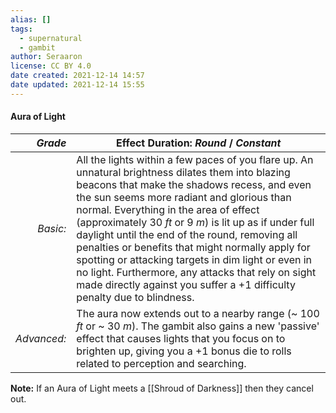 ```yaml
---
alias: []
tags:
  - supernatural
  - gambit
author: Seraaron
license: CC BY 4.0
date created: 2021-12-14 14:57
date updated: 2021-12-14 15:55
---
```


#### Aura of Light

|   _Grade_ | Effect Duration: _Round_ / _Constant_                                                                                                                                                                                                                                                                                                                                                                                                                                                                                                                                                                                  |
| ----------: | -------------------------------------------------------------------------------------------------------------------------------------------------------------------------------------------------------------------------------------------------------------------------------------------------------------------------------------------------------------------------------------------------------------------------------------------------------------------------------------------------------------------------------------------------------------------------------------------------- |
|    _Basic:_ | All the lights within a few paces of you flare up. An unnatural brightness dilates them into blazing beacons that make the shadows recess, and even the sun seems more radiant and glorious than normal. Everything in the area of effect (approximately 30 _ft_ or 9 _m_) is lit up as if under full daylight until the end of the round, removing all penalties or benefits that might normally apply for spotting or attacking targets in dim light or even in no light. Furthermore, any attacks that rely on sight made directly against you suffer a +1 difficulty penalty due to blindness. |
| _Advanced:_ | The aura now extends out to a nearby range (~ 100 _ft_ or ~ 30 _m_). The gambit also gains a new 'passive' effect that causes lights that you focus on to brighten up, giving you a +1 bonus die to rolls related to perception and searching.                                                                                                                                                                                                                                                                                                                                                     |

**Note:** If an Aura of Light meets a [[Shroud of Darkness]] then they cancel out.
